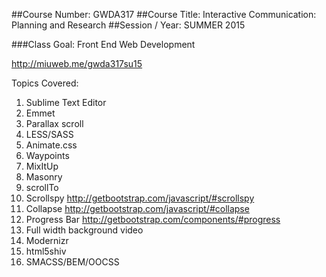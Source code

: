 ##Course Number: GWDA317
##Course Title: Interactive Communication: Planning and Research
##Session / Year: SUMMER 2015

###Class Goal: Front End Web Development

http://miuweb.me/gwda317su15

Topics Covered:

1. Sublime Text Editor
2. Emmet
3. Parallax scroll
4. LESS/SASS
5. Animate.css
6. Waypoints
7. MixItUp
8. Masonry 
9. scrollTo
10. Scrollspy http://getbootstrap.com/javascript/#scrollspy
11. Collapse http://getbootstrap.com/javascript/#collapse
12. Progress Bar http://getbootstrap.com/components/#progress
13. Full width background video
14. Modernizr
15. html5shiv
16. SMACSS/BEM/OOCSS


